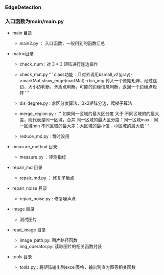 ### EdgeDetection
### 入口函数为main/main.py
- main 目录
    - main2.py ： 入口函数，一般用到的函数汇总
-   matrix目录
    - check_num : 对 3 * 3 矩阵进行连边操作
    - check_mat.py 
        '''
        class功能：只对外调用bsmall_v2(gray)->markMat,show_edge(martMat)->bin_img
        传入一个原始矩阵，经过连边，大小边判断，矛盾点判断，可能的边缘信息判断，返回一个边缘点矩阵
        '''
       
    - dis_degree.py : 求区分度算法，3x3矩阵分边，爬梯子算法
    - merge_region.py : 
        '''
        如果同一区域的最大区分度 大于 不同区域的的最大差，则代表是同一区域，合并
        同一区域的最大区分度：同一区域max - 同一区域min
        不同区域的最大差：大区域的最小值 - 小区域的最大值
        '''
    - reduce_md.py : 暂时没用
   
 - measure_method 目录
    -  measure.py ：评测指标
 - repair_md 目录
    - repair_md.py ： 修复矛盾点
 - repair_noise 目录
    - repair_noise.py : 修复噪声点
 
 - image 目录 
    -  测试图片
 - read_image 目录
    - image_path.py: 图片路径函数
    - img_operator.py: 读取图片的相关函数封装
 - tools 目录
    - tools.py : 将矩阵输出到excel表格，输出到直方图等相关函数